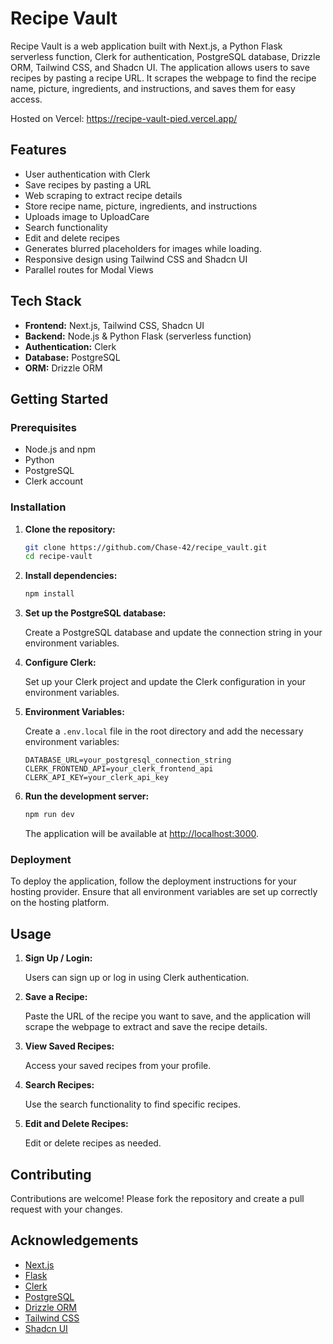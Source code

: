 
# Recipe Vault

Recipe Vault is a web application built with Next.js, a Python Flask serverless function, Clerk for authentication, PostgreSQL database, Drizzle ORM, Tailwind CSS, and Shadcn UI. The application allows users to save recipes by pasting a recipe URL. It scrapes the webpage to find the recipe name, picture, ingredients, and instructions, and saves them for easy access.

Hosted on Vercel: https://recipe-vault-pied.vercel.app/

## Features

- User authentication with Clerk
- Save recipes by pasting a URL
- Web scraping to extract recipe details
- Store recipe name, picture, ingredients, and instructions
- Uploads image to UploadCare
- Search functionality
- Edit and delete recipes
- Generates blurred placeholders for images while loading.
- Responsive design using Tailwind CSS and Shadcn UI
- Parallel routes for Modal Views

## Tech Stack

- **Frontend:** Next.js, Tailwind CSS, Shadcn UI
- **Backend:** Node.js & Python Flask (serverless function)
- **Authentication:** Clerk
- **Database:** PostgreSQL
- **ORM:** Drizzle ORM

## Getting Started

### Prerequisites

- Node.js and npm
- Python
- PostgreSQL
- Clerk account

### Installation

1. **Clone the repository:**

   ```bash
   git clone https://github.com/Chase-42/recipe_vault.git
   cd recipe-vault
   ```

2. **Install dependencies:**

   ```bash
   npm install
   ```

3. **Set up the PostgreSQL database:**

   Create a PostgreSQL database and update the connection string in your environment variables.

4. **Configure Clerk:**

   Set up your Clerk project and update the Clerk configuration in your environment variables.

5. **Environment Variables:**

   Create a `.env.local` file in the root directory and add the necessary environment variables:

   ```env
   DATABASE_URL=your_postgresql_connection_string
   CLERK_FRONTEND_API=your_clerk_frontend_api
   CLERK_API_KEY=your_clerk_api_key
   ```

6. **Run the development server:**

   ```bash
   npm run dev
   ```

   The application will be available at [http://localhost:3000](http://localhost:3000).

### Deployment

To deploy the application, follow the deployment instructions for your hosting provider. Ensure that all environment variables are set up correctly on the hosting platform.

## Usage

1. **Sign Up / Login:**

   Users can sign up or log in using Clerk authentication.

2. **Save a Recipe:**

   Paste the URL of the recipe you want to save, and the application will scrape the webpage to extract and save the recipe details.

3. **View Saved Recipes:**

   Access your saved recipes from your profile.

4. **Search Recipes:**

   Use the search functionality to find specific recipes.

5. **Edit and Delete Recipes:**

   Edit or delete recipes as needed.

## Contributing

Contributions are welcome! Please fork the repository and create a pull request with your changes.


## Acknowledgements

- [Next.js](https://nextjs.org/)
- [Flask](https://flask.palletsprojects.com/)
- [Clerk](https://clerk.dev/)
- [PostgreSQL](https://www.postgresql.org/)
- [Drizzle ORM](https://drizzle-orm.com/)
- [Tailwind CSS](https://tailwindcss.com/)
- [Shadcn UI](https://shadcn.dev/)
